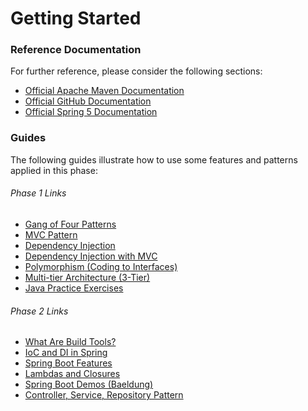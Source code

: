 # Getting Started

### Reference Documentation
For further reference, please consider the following sections:

* [Official Apache Maven Documentation](https://maven.apache.org/guides/index.html)
* [Official GitHub Documentation](https://guides.github.com/)
* [Official Spring 5 Documentation](https://docs.spring.io/spring/docs/5.0.0.M5/spring-framework-reference/html/overview.html)

### Guides
The following guides illustrate how to use some features and patterns applied in this phase:

###### Phase 1 Links
* [Gang of Four Patterns](https://springframework.guru/gang-of-four-design-patterns/)
* [MVC Pattern](https://www.tutorialspoint.com/design_pattern/mvc_pattern.htm)
* [Dependency Injection](https://www.vogella.com/tutorials/DependencyInjection/article.html)
* [Dependency Injection with MVC](http://www.java2s.com/Tutorials/Java/Java_Design_Patterns/0300__Java_MVC_Pattern.htm)
* [Polymorphism (Coding to Interfaces)](https://www.w3schools.com/java/java_polymorphism.asp)
* [Multi-tier Architecture (3-Tier)](https://en.wikipedia.org/wiki/Multitier_architecture)
* [Java Practice Exercises](http://codingbat.com)

###### Phase 2 Links
* [What Are Build Tools?](https://stackoverflow.com/questions/7249871/what-is-a-build-tool/19516639)
* [IoC and DI in Spring](https://www.baeldung.com/inversion-control-and-dependency-injection-in-spring)
* [Spring Boot Features](https://docs.spring.io/spring-boot/docs/current/reference/html/boot-features-spring-application.htmlhtml)
* [Lambdas and Closures](https://stackoverflow.com/questions/220658/what-is-the-difference-between-a-closure-and-a-lambda)
* [Spring Boot Demos (Baeldung)](https://baeldung.com/spring-boot)
* [Controller, Service, Repository Pattern](https://medium.com/@erwinalberto/part-3-spring-boot-components-controller-service-persistence-dao-7e8c8f1c844b)
